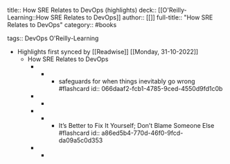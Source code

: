 title:: How SRE Relates to DevOps (highlights)
deck:: [[O'Reilly-Learning::How SRE Relates to DevOps]]
author:: [[]]
full-title:: "How SRE Relates to DevOps"
category:: #books

tags:: DevOps O'Reilly-Learning

- Highlights first synced by [[Readwise]] [[Monday, 31-10-2022]]
	- How SRE Relates to DevOps
		- -
			- safeguards for when things inevitably go wrong #flashcard
			  id:: 066daaf2-fcb1-4785-9ced-4550d9fd1c0b
		- -
		- -
			- It’s Better to Fix It Yourself; Don’t Blame Someone Else #flashcard
			  id:: a86ed5b4-770d-46f0-9fcd-da09a5c0d353
		- -